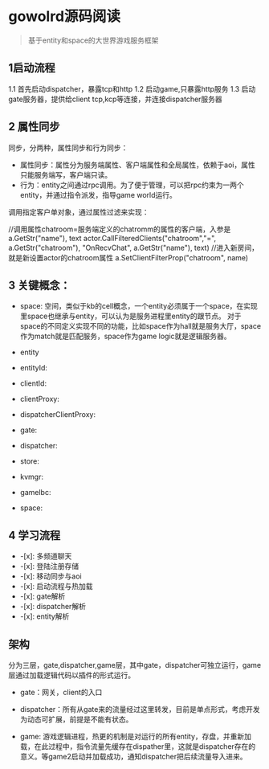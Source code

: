 # gowolrd源码阅读

>基于entity和space的大世界游戏服务框架

## 1启动流程

1.1 首先启动dispatcher，暴露tcp和http
1.2 启动game,只暴露http服务
1.3 启动gate服务器，提供给client tcp,kcp等连接，并连接dispatcher服务器
## 2 属性同步

同步，分两种，属性同步和行为同步：

* 属性同步：属性分为服务端属性、客户端属性和全局属性，依赖于aoi，属性只能服务端写，客户端只读。
* 行为：entity之间通过rpc调用。为了便于管理，可以把rpc约束为一两个entity，并通过指令派发，指导game world运行。


调用指定客户单对象，通过属性过滤来实现：

//调用属性chatroom=服务端定义的chatromm的属性的客户端，入参是a.GetStr("name"), text
actor.CallFilteredClients("chatroom","=", a.GetStr("chatroom"), "OnRecvChat", a.GetStr("name"), text)
//进入新房间，就是新设置actor的chatroom属性
a.SetClientFilterProp("chatroom", name)

## 3 关键概念：

* space: 空间，类似于kb的cell概念，一个entity必须属于一个space，在实现里space也继承与entity，可以认为是服务进程里entity的跟节点。
对于space的不同定义实现不同的功能，比如space作为hall就是服务大厅，space作为match就是匹配服务，space作为game logic就是逻辑服务器。

* entity

* entityId:

* clientId:

* clientProxy:

* dispatcherClientProxy:
* gate:
* dispatcher:
* store:
* kvmgr:
* gamelbc:
* space:


## 4 学习流程

* -[x]:  多频道聊天
* -[x]: 登陆注册存储
* -[x]: 移动同步与aoi
* -[x]: 启动流程与热加载 
* -[x]: gate解析
* -[x]: dispatcher解析
* -[x]: entity解析 

##  架构
分为三层，gate,dispatcher,game层，其中gate，dispatcher可独立运行，game层通过加载逻辑代码以插件的形式运行。

* gate：网关，client的入口

* dispatcher：所有从gate来的流量经过这里转发，目前是单点形式，考虑开发为动态可扩展，前提是不能有状态。

* game: 游戏逻辑进程，热更的机制是对运行的所有entity，存盘，并重新加载，在此过程中，指令流量先缓存在dispather里，这就是dispatcher存在的意义。等game2启动并加载成功，通知dispatcher把后续流量导入进来。



